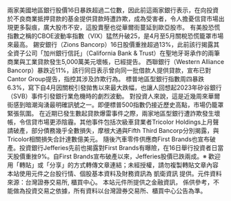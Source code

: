 兩家美國地區銀行股價16日暴跌超過二位數，因此前這兩家銀行表示，在向投資於不良商業抵押貸款的基金提供貸款時遭詐欺，成為受害者，令人擔憂信貸市場出現更多裂痕，廣大股市不安，這股賣壓也從華爾街蔓延到歐亞股市。
有美股恐慌指數之稱的CBOE波動率指數（VIX）猛然升破25，是4月至5月關稅恐慌籠罩市場來最高。
錫安銀行（Zions Bancorp）16日股價重挫超過13%，此前該行揭露其全資子公司「加州銀行信託」（California Bank & Trust）在聖地牙哥承作的兩筆商業與工業貸款發生5,000萬美元壞帳，已經提告。
西聯銀行（Western Alliance Bancorp）暴跌近11%，該行同日表示曾向同一批借款人提供貸款，宣布已對Cantor Group提告，指控其涉及詐欺行為。
標普地區型銀行指數周四暴跌6.3%，寫下自4月因關稅引發拋售以來最大跌幅，也讓人回想起2023年矽谷銀行（SVB）事件引發銀行業危機時的劇烈波動。
對投資人來說，這是近幾周來華爾街感到暗潮洶湧最明確訊號之一。即便標普500指數仍接近歷史高點，市場仍籠罩緊張氛圍。
在近期已發生數起貸款爆雷事件之際，兩家地區型銀行遭詐欺發生壞帳，令信貸市場更添陰霾。其他事件包括次級車貸業者Tricolor Holdings上月聲請破產，部分債務幾乎全數損失，摩根大通與Fifth Third Bancorp分別揭露，與Tricolor相關損失合計達數億美元。
隨後汽車零件供應商First Brands也宣布破產。投資銀行Jefferies先前也揭露對First Brands有曝險，在16日舉行投資者日當天股價重挫9%。自First Brands宣布破產以來，Jefferies股價已跌兩成。※ 歡迎用「轉貼」或「分享」的方式轉傳文章連結；未經授權，請勿複製轉貼文章內容
      本站使用元件之台股行情、個股基本資料及財務資訊為 凱衛資訊 提供。元件資料來源：台灣證券交易所, 櫃買中心。
      本站元件所提供之金融資訊， 係供參考，不能做為投資交易之依據，所有資料以台灣證券交易所、櫃買中心公告為準。

